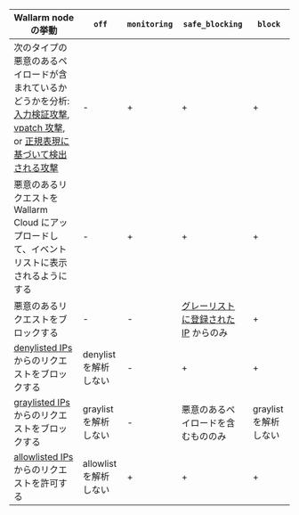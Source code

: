 | Wallarm node の挙動 | `off` | `monitoring` | `safe_blocking` |`block` |
| -------- | - | - | - | -|
| 次のタイプの悪意のあるペイロードが含まれているかどうかを分析: [入力検証攻撃](../about-wallarm/protecting-against-attacks.md#input-validation-attacks), [vpatch 攻撃](../user-guides/rules/vpatch-rule.md), or [正規表現に基づいて検出される攻撃](../user-guides/rules/regex-rule.md) | - | + | + | + |
| 悪意のあるリクエストを Wallarm Cloud にアップロードして、イベントリストに表示されるようにする | - | + | + | + |
| 悪意のあるリクエストをブロックする | - | - | [グレーリストに登録された IP](../user-guides/ip-lists/graylist.md) からのみ | + |
| [denylisted IPs](../user-guides/ip-lists/denylist.md)からのリクエストをブロックする | denylist を解析しない | - | + | + |
| [graylisted IPs](../user-guides/ip-lists/graylist.md)からのリクエストをブロックする | graylist を解析しない | - | 悪意のあるペイロードを含むもののみ | graylist を解析しない |
| [allowlisted IPs](../user-guides/ip-lists/allowlist.md)からのリクエストを許可する | allowlist を解析しない | + | + | + |